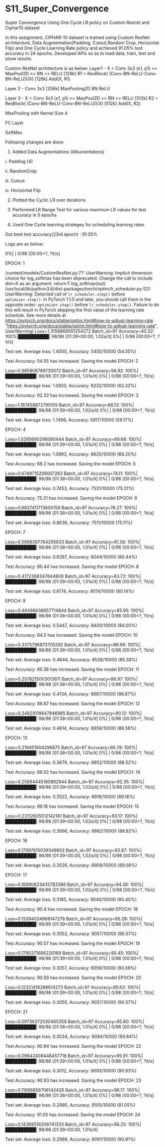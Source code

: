 # S11_Super_Convergence
Super Convergence Using One Cycle LR policy on Custom Resnet and Ciphar10 dataset

In this assignment, CIPHAR-10 dataset is trained using Custom ResNet architecture, Data Augmentation(Padding, Cutout,Random Crop, Horizontal Flip) and One Cycle Learning Rate policy and achieved 91.05% test accuracy in 24 epochs. Developed APIs so as to load data, train, test and show results.

Custom ResNet architecture is as below:
Layer1 -
    X = Conv 3x3 (s1, p1) >> MaxPool2D >> BN >> RELU [128k]
    R1 = ResBlock( (Conv-BN-ReLU-Conv-BN-ReLU))(X) [128k] 
    Add(X, R1)
    
Layer 2 -
    Conv 3x3 [256k]
    MaxPooling2D
    BN
    ReLU
    
Layer 3 -
    X = Conv 3x3 (s1, p1) >> MaxPool2D >> BN >> RELU [512k]
    R2 = ResBlock( (Conv-BN-ReLU-Conv-BN-ReLU))(X) [512k]
    Add(X, R2)
    
MaxPooling with Kernel Size 4

FC Layer 

SoftMax

Following changes are done:

1. Added Data Augmentations (Albumentatons)

i. Padding (4)

ii. RandomCrop

iii. Cutout

iv. Horizontal Flip

2. Plotted the Cyclic LR over iterations

3. Performed LR Range Test for various maximum LR values for test accuracy in 5 epochs

4. Used One Cycle learning strategey for scheduling learning rates

Got best test accuracy(23rd epoch) : 91.05%

Logs are as below:

  0%|          | 0/98 [00:00<?, ?it/s]

EPOCH: 1

/content/models/CustomResNet.py:77: UserWarning: Implicit dimension choice for log_softmax has been deprecated. Change the call to include dim=X as an argument.
  return F.log_softmax(out)
/usr/local/lib/python3.6/dist-packages/torch/optim/lr_scheduler.py:122: UserWarning: Detected call of `lr_scheduler.step()` before `optimizer.step()`. In PyTorch 1.1.0 and later, you should call them in the opposite order: `optimizer.step()` before `lr_scheduler.step()`.  Failure to do this will result in PyTorch skipping the first value of the learning rate schedule. See more details at https://pytorch.org/docs/stable/optim.html#how-to-adjust-learning-rate
  "https://pytorch.org/docs/stable/optim.html#how-to-adjust-learning-rate", UserWarning)
Loss=1.3158868551254272 Batch_id=97 Accuracy=40.32: 100%|██████████| 98/98 [01:39<00:00,  1.02s/it]
  0%|          | 0/98 [00:00<?, ?it/s]


Test set: Average loss: 1.4000, Accuracy: 5455/10000 (54.55%)

Test Accuracy: 54.55 has increased. Saving the model
EPOCH: 2

Loss=0.985808789730072 Batch_id=97 Accuracy=56.92: 100%|██████████| 98/98 [01:39<00:00,  1.01s/it]
  0%|          | 0/98 [00:00<?, ?it/s]


Test set: Average loss: 1.0920, Accuracy: 6232/10000 (62.32%)

Test Accuracy: 62.32 has increased. Saving the model
EPOCH: 3

Loss=1.187458872795105 Batch_id=97 Accuracy=66.13: 100%|██████████| 98/98 [01:39<00:00,  1.02s/it]
  0%|          | 0/98 [00:00<?, ?it/s]


Test set: Average loss: 1.7496, Accuracy: 5917/10000 (59.17%)

EPOCH: 4

Loss=1.0295690298080444 Batch_id=97 Accuracy=69.68: 100%|██████████| 98/98 [01:39<00:00,  1.01s/it]
  0%|          | 0/98 [00:00<?, ?it/s]


Test set: Average loss: 1.0893, Accuracy: 6820/10000 (68.20%)

Test Accuracy: 68.2 has increased. Saving the model
EPOCH: 5

Loss=0.6749715209007263 Batch_id=97 Accuracy=74.11: 100%|██████████| 98/98 [01:38<00:00,  1.01s/it]
  0%|          | 0/98 [00:00<?, ?it/s]


Test set: Average loss: 0.7453, Accuracy: 7531/10000 (75.31%)

Test Accuracy: 75.31 has increased. Saving the model
EPOCH: 6

Loss=0.6637411713600159 Batch_id=97 Accuracy=76.27: 100%|██████████| 98/98 [01:38<00:00,  1.01s/it]
  0%|          | 0/98 [00:00<?, ?it/s]


Test set: Average loss: 0.8636, Accuracy: 7511/10000 (75.11%)

EPOCH: 7

Loss=0.5989397764205933 Batch_id=97 Accuracy=81.58: 100%|██████████| 98/98 [01:38<00:00,  1.01s/it]
  0%|          | 0/98 [00:00<?, ?it/s]


Test set: Average loss: 0.6287, Accuracy: 8044/10000 (80.44%)

Test Accuracy: 80.44 has increased. Saving the model
EPOCH: 8

Loss=0.4172368347644806 Batch_id=97 Accuracy=83.72: 100%|██████████| 98/98 [01:38<00:00,  1.01s/it]
  0%|          | 0/98 [00:00<?, ?it/s]


Test set: Average loss: 0.6174, Accuracy: 8014/10000 (80.14%)

EPOCH: 9

Loss=0.46466636657714844 Batch_id=97 Accuracy=85.95: 100%|██████████| 98/98 [01:38<00:00,  1.01s/it]
  0%|          | 0/98 [00:00<?, ?it/s]


Test set: Average loss: 0.5447, Accuracy: 8400/10000 (84.00%)

Test Accuracy: 84.0 has increased. Saving the model
EPOCH: 10

Loss=0.3375796973705292 Batch_id=97 Accuracy=86.99: 100%|██████████| 98/98 [01:38<00:00,  1.01s/it]
  0%|          | 0/98 [00:00<?, ?it/s]


Test set: Average loss: 0.4644, Accuracy: 8538/10000 (85.38%)

Test Accuracy: 85.38 has increased. Saving the model
EPOCH: 11

Loss=0.2578215003013611 Batch_id=97 Accuracy=88.97: 100%|██████████| 98/98 [01:38<00:00,  1.01s/it]
  0%|          | 0/98 [00:00<?, ?it/s]


Test set: Average loss: 0.4134, Accuracy: 8687/10000 (86.87%)

Test Accuracy: 86.87 has increased. Saving the model
EPOCH: 12

Loss=0.34829118847846985 Batch_id=97 Accuracy=90.12: 100%|██████████| 98/98 [01:38<00:00,  1.01s/it]
  0%|          | 0/98 [00:00<?, ?it/s]


Test set: Average loss: 0.4614, Accuracy: 8658/10000 (86.58%)

EPOCH: 13

Loss=0.219451904296875 Batch_id=97 Accuracy=90.78: 100%|██████████| 98/98 [01:38<00:00,  1.01s/it]
  0%|          | 0/98 [00:00<?, ?it/s]


Test set: Average loss: 0.3679, Accuracy: 8852/10000 (88.52%)

Test Accuracy: 88.52 has increased. Saving the model
EPOCH: 14

Loss=0.25894445180892944 Batch_id=97 Accuracy=92.35: 100%|██████████| 98/98 [01:39<00:00,  1.02s/it]
  0%|          | 0/98 [00:00<?, ?it/s]


Test set: Average loss: 0.3522, Accuracy: 8918/10000 (89.18%)

Test Accuracy: 89.18 has increased. Saving the model
EPOCH: 15

Loss=0.23112605512142181 Batch_id=97 Accuracy=93.17: 100%|██████████| 98/98 [01:39<00:00,  1.02s/it]
  0%|          | 0/98 [00:00<?, ?it/s]


Test set: Average loss: 0.3666, Accuracy: 8882/10000 (88.82%)

EPOCH: 16

Loss=0.17997615039348602 Batch_id=97 Accuracy=93.87: 100%|██████████| 98/98 [01:39<00:00,  1.02s/it]
  0%|          | 0/98 [00:00<?, ?it/s]


Test set: Average loss: 0.3526, Accuracy: 8908/10000 (89.08%)

EPOCH: 17

Loss=0.16690823435783386 Batch_id=97 Accuracy=94.38: 100%|██████████| 98/98 [01:39<00:00,  1.02s/it]
  0%|          | 0/98 [00:00<?, ?it/s]


Test set: Average loss: 0.3185, Accuracy: 9040/10000 (90.40%)

Test Accuracy: 90.4 has increased. Saving the model
EPOCH: 18

Loss=0.13394024968147278 Batch_id=97 Accuracy=95.28: 100%|██████████| 98/98 [01:39<00:00,  1.01s/it]
  0%|          | 0/98 [00:00<?, ?it/s]


Test set: Average loss: 0.3053, Accuracy: 9057/10000 (90.57%)

Test Accuracy: 90.57 has increased. Saving the model
EPOCH: 19

Loss=0.1790371686220169 Batch_id=97 Accuracy=95.45: 100%|██████████| 98/98 [01:39<00:00,  1.01s/it]
  0%|          | 0/98 [00:00<?, ?it/s]


Test set: Average loss: 0.3057, Accuracy: 9059/10000 (90.59%)

Test Accuracy: 90.59 has increased. Saving the model
EPOCH: 20

Loss=0.12321416288614273 Batch_id=97 Accuracy=95.63: 100%|██████████| 98/98 [01:39<00:00,  1.01s/it]
  0%|          | 0/98 [00:00<?, ?it/s]


Test set: Average loss: 0.3055, Accuracy: 9057/10000 (90.57%)

EPOCH: 21

Loss=0.09736372530460358 Batch_id=97 Accuracy=95.80: 100%|██████████| 98/98 [01:38<00:00,  1.01s/it]
  0%|          | 0/98 [00:00<?, ?it/s]


Test set: Average loss: 0.3034, Accuracy: 9084/10000 (90.84%)

Test Accuracy: 90.84 has increased. Saving the model
EPOCH: 22

Loss=0.09842408448457718 Batch_id=97 Accuracy=95.91: 100%|██████████| 98/98 [01:39<00:00,  1.01s/it]
  0%|          | 0/98 [00:00<?, ?it/s]


Test set: Average loss: 0.3012, Accuracy: 9093/10000 (90.93%)

Test Accuracy: 90.93 has increased. Saving the model
EPOCH: 23

Loss=0.11666856706142426 Batch_id=97 Accuracy=96.17: 100%|██████████| 98/98 [01:38<00:00,  1.01s/it]
  0%|          | 0/98 [00:00<?, ?it/s]


Test set: Average loss: 0.2990, Accuracy: 9105/10000 (91.05%)

Test Accuracy: 91.05 has increased. Saving the model
EPOCH: 24

Loss=0.14368516206741333 Batch_id=97 Accuracy=96.25: 100%|██████████| 98/98 [01:39<00:00,  1.01s/it]


Test set: Average loss: 0.2989, Accuracy: 9091/10000 (90.91%)





